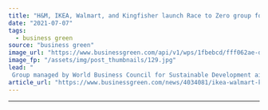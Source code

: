 ```yaml
---
title: "H&M, IKEA, Walmart, and Kingfisher launch Race to Zero group for retail sector"
date: "2021-07-07"
tags: 
  - business green
source: "business green"
image_url: "https://www.businessgreen.com/api/v1/wps/1fbebcd/fff062ae-d493-4d1c-9ed0-9cf256d86f8b/3/iStock-670857740-185x114.jpg"
image_fp: "/assets/img/post_thumbnails/129.jpg"
lead: "
 Group managed by World Business Council for Sustainable Development aims to increase number of net zero commitments from chains ..."
article_url: "https://www.businessgreen.com/news/4034081/ikea-walmart-kingfisher-launch-race-zero-group-retail-sector"
---
```


---
